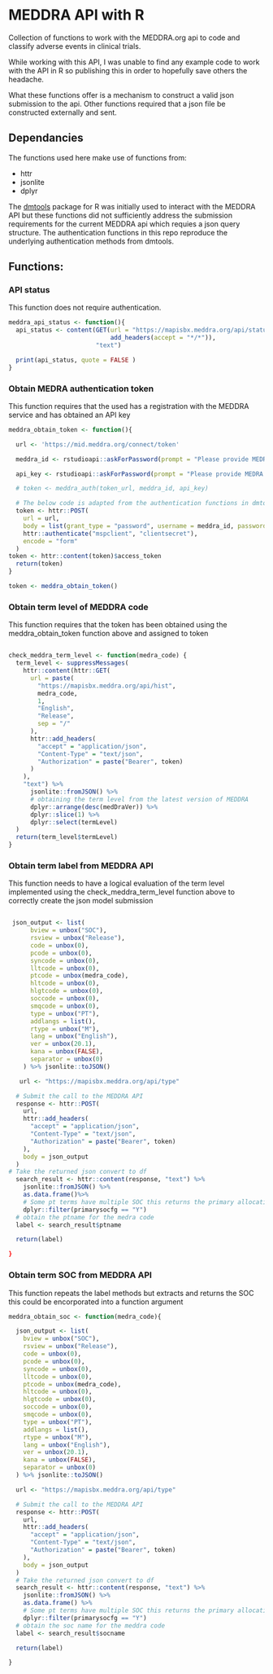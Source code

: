 # MEDDRA API with R

Collection of functions to work with the MEDDRA.org api to code and classify adverse events in clinical trials.

While working with this API, I was unable to find any example code to work with the API in R so publishing this in order to hopefully save others the headache.

What these functions offer is a mechanism to construct a valid json submission to the api. Other functions required that a json file be constructed externally and sent.

## Dependancies
The functions used here make use of functions from:
- httr
- jsonlite
- dplyr

The [dmtools](https://github.com/KonstantinRyabov/dmtools/tree/62d753239cf54eb6beee8da02606477f9b447130) package for R was initially used to interact with the MEDDRA API but these functions did not sufficiently address the submission requirements for the current MEDDRA api which requies a json query structure. The authentication functions in this repo reproduce the underlying authentication methods from dmtools.

## Functions:


### API status

This function does not require authentication.

```r
meddra_api_status <- function(){
  api_status <- content(GET(url = "https://mapisbx.meddra.org/api/status",
                            add_headers(accept = "*/*")),
                        "text")

  print(api_status, quote = FALSE )
}

```

### Obtain MEDRA authentication token

This function requires that the used has a registration with the MEDDRA service and has obtained an API key

```r
meddra_obtain_token <- function(){

  url <- 'https://mid.meddra.org/connect/token'

  meddra_id <- rstudioapi::askForPassword(prompt = "Please provide MEDRA USER ID")

  api_key <- rstudioapi::askForPassword(prompt = "Please provide MEDRA API Key")

  # token <- meddra_auth(token_url, meddra_id, api_key)

  # The below code is adapted from the authentication functions in dmtools
  token <- httr::POST(
    url = url,
    body = list(grant_type = "password", username = meddra_id, password = api_key, scope = "meddraapi"),
    httr::authenticate("mspclient", "clientsecret"),
    encode = "form"
  )
token <- httr::content(token)$access_token
  return(token)
}

token <- meddra_obtain_token()
```

### Obtain term level of MEDDRA code

This function requires that the token has been obtained using the meddra_obtain_token function above and assigned to token

```r

check_meddra_term_level <- function(medra_code) {
  term_level <- suppressMessages(
    httr::content(httr::GET(
      url = paste(
        "https://mapisbx.meddra.org/api/hist",
        medra_code,
        1,
        "English",
        "Release",
        sep = "/"
      ),
      httr::add_headers(
        "accept" = "application/json",
        "Content-Type" = "text/json",
        "Authorization" = paste("Bearer", token)
      )
    ),
    "text") %>%
      jsonlite::fromJSON() %>%
      # obtaining the term level from the latest version of MEDDRA
      dplyr::arrange(desc(medDraVer)) %>%
      dplyr::slice(1) %>%
      dplyr::select(termLevel)
  )
  return(term_level$termLevel)
}
```

### Obtain term label from MEDDRA API

This function needs to have a logical evaluation of the term level implemented using the check_meddra_term_level function above to correctly create the json model submission

```r

 json_output <- list(
      bview = unbox("SOC"),
      rsview = unbox("Release"),
      code = unbox(0),
      pcode = unbox(0),
      syncode = unbox(0),
      lltcode = unbox(0),
      ptcode = unbox(medra_code),
      hltcode = unbox(0),
      hlgtcode = unbox(0),
      soccode = unbox(0),
      smqcode = unbox(0),
      type = unbox("PT"),
      addlangs = list(),
      rtype = unbox("M"),
      lang = unbox("English"),
      ver = unbox(20.1),
      kana = unbox(FALSE),
      separator = unbox(0)
    ) %>% jsonlite::toJSON()

   url <- "https://mapisbx.meddra.org/api/type"

  # Submit the call to the MEDDRA API
  response <- httr::POST(
    url,
    httr::add_headers(
      "accept" = "application/json",
      "Content-Type" = "text/json",
      "Authorization" = paste("Bearer", token)
    ),
    body = json_output
  )
# Take the returned json convert to df
  search_result <- httr::content(response, "text") %>%
    jsonlite::fromJSON() %>%
    as.data.frame()%>%
    # Some pt terms have multiple SOC this returns the primary allocation
    dplyr::filter(primarysocfg == "Y")
  # obtain the ptname for the medra code
  label <- search_result$ptname

  return(label)

}
```


### Obtain term SOC from MEDDRA API

This function repeats the label methods but extracts and returns the SOC this could be encorporated into a function argument

```r
meddra_obtain_soc <- function(medra_code){

  json_output <- list(
    bview = unbox("SOC"),
    rsview = unbox("Release"),
    code = unbox(0),
    pcode = unbox(0),
    syncode = unbox(0),
    lltcode = unbox(0),
    ptcode = unbox(medra_code),
    hltcode = unbox(0),
    hlgtcode = unbox(0),
    soccode = unbox(0),
    smqcode = unbox(0),
    type = unbox("PT"),
    addlangs = list(),
    rtype = unbox("M"),
    lang = unbox("English"),
    ver = unbox(20.1),
    kana = unbox(FALSE),
    separator = unbox(0)
  ) %>% jsonlite::toJSON()

  url <- "https://mapisbx.meddra.org/api/type"

  # Submit the call to the MEDDRA API
  response <- httr::POST(
    url,
    httr::add_headers(
      "accept" = "application/json",
      "Content-Type" = "text/json",
      "Authorization" = paste("Bearer", token)
    ),
    body = json_output
  )
  # Take the returned json convert to df
  search_result <- httr::content(response, "text") %>%
    jsonlite::fromJSON() %>%
    as.data.frame() %>%
    # Some pt terms have multiple SOC this returns the primary allocation
    dplyr::filter(primarysocfg == "Y")
  # obtain the soc name for the meddra code
  label <- search_result$socname

  return(label)

}
```
